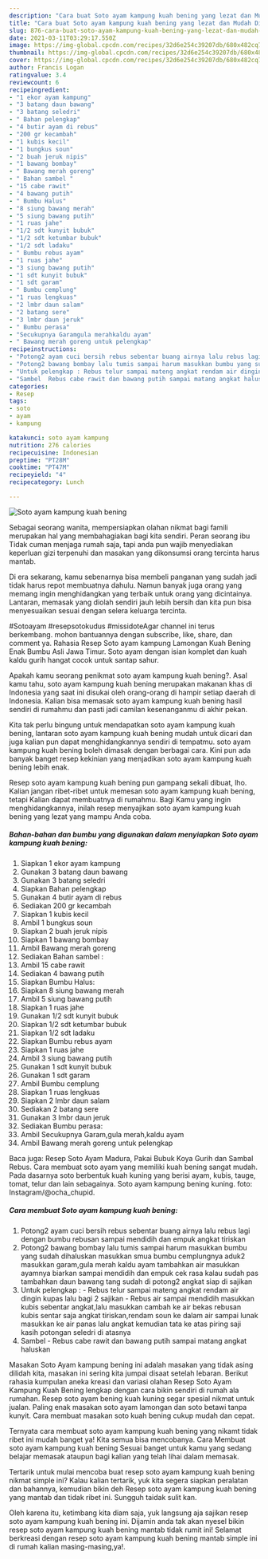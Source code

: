 ```yaml
---
description: "Cara buat Soto ayam kampung kuah bening yang lezat dan Mudah Dibuat"
title: "Cara buat Soto ayam kampung kuah bening yang lezat dan Mudah Dibuat"
slug: 876-cara-buat-soto-ayam-kampung-kuah-bening-yang-lezat-dan-mudah-dibuat
date: 2021-03-11T03:29:17.550Z
image: https://img-global.cpcdn.com/recipes/32d6e254c39207db/680x482cq70/soto-ayam-kampung-kuah-bening-foto-resep-utama.jpg
thumbnail: https://img-global.cpcdn.com/recipes/32d6e254c39207db/680x482cq70/soto-ayam-kampung-kuah-bening-foto-resep-utama.jpg
cover: https://img-global.cpcdn.com/recipes/32d6e254c39207db/680x482cq70/soto-ayam-kampung-kuah-bening-foto-resep-utama.jpg
author: Francis Logan
ratingvalue: 3.4
reviewcount: 6
recipeingredient:
- "1 ekor ayam kampung"
- "3 batang daun bawang"
- "3 batang seledri"
- " Bahan pelengkap"
- "4 butir ayam di rebus"
- "200 gr kecambah"
- "1 kubis kecil"
- "1 bungkus soun"
- "2 buah jeruk nipis"
- "1 bawang bombay"
- " Bawang merah goreng"
- " Bahan sambel "
- "15 cabe rawit"
- "4 bawang putih"
- " Bumbu Halus"
- "8 siung bawang merah"
- "5 siung bawang putih"
- "1 ruas jahe"
- "1/2 sdt kunyit bubuk"
- "1/2 sdt ketumbar bubuk"
- "1/2 sdt ladaku"
- " Bumbu rebus ayam"
- "1 ruas jahe"
- "3 siung bawang putih"
- "1 sdt kunyit bubuk"
- "1 sdt garam"
- " Bumbu cemplung"
- "1 ruas lengkuas"
- "2 lmbr daun salam"
- "2 batang sere"
- "3 lmbr daun jeruk"
- " Bumbu perasa"
- "Secukupnya Garamgula merahkaldu ayam"
- " Bawang merah goreng untuk pelengkap"
recipeinstructions:
- "Potong2 ayam cuci bersih rebus sebentar buang airnya lalu rebus lagi dengan bumbu rebusan sampai mendidih dan empuk angkat tiriskan"
- "Potong2 bawang bombay lalu tumis sampai harum masukkan bumbu yang sudah dihaluskan masukkan smua bumbu cemplungnya aduk2 masukkan garam,gula merah kaldu ayam tambahkan air masukkan ayamnya biarkan sampai mendidih dan empuk cek rasa kalau sudah pas tambahkan daun bawang tang sudah di potong2 angkat siap di sajikan"
- "Untuk pelengkap : Rebus telur sampai mateng angkat rendam air dingin kupas lalu bagi 2 sajikan Rebus air sampai mendidih masukkan kubis sebentar angkat,lalu masukkan cambah ke air bekas rebusan kubis sentar saja angkat tiriskan,rendam soun ke dalam air sampai lunak masukkan ke air panas lalu angkat kemudian tata ke atas piring saji kasih potongan seledri di atasnya"
- "Sambel  Rebus cabe rawit dan bawang putih sampai matang angkat haluskan"
categories:
- Resep
tags:
- soto
- ayam
- kampung

katakunci: soto ayam kampung 
nutrition: 276 calories
recipecuisine: Indonesian
preptime: "PT28M"
cooktime: "PT47M"
recipeyield: "4"
recipecategory: Lunch

---
```



![Soto ayam kampung kuah bening](https://img-global.cpcdn.com/recipes/32d6e254c39207db/680x482cq70/soto-ayam-kampung-kuah-bening-foto-resep-utama.jpg)

Sebagai seorang wanita, mempersiapkan olahan nikmat bagi famili merupakan hal yang membahagiakan bagi kita sendiri. Peran seorang ibu Tidak cuman menjaga rumah saja, tapi anda pun wajib menyediakan keperluan gizi terpenuhi dan masakan yang dikonsumsi orang tercinta harus mantab.

Di era  sekarang, kamu sebenarnya bisa membeli panganan yang sudah jadi tidak harus repot membuatnya dahulu. Namun banyak juga orang yang memang ingin menghidangkan yang terbaik untuk orang yang dicintainya. Lantaran, memasak yang diolah sendiri jauh lebih bersih dan kita pun bisa menyesuaikan sesuai dengan selera keluarga tercinta. 

#Sotoayam #resepsotokudus #missidoteAgar channel ini terus berkembang. mohon bantuannya dengan subscribe, like, share, dan comment ya. Rahasia Resep Soto ayam kampung Lamongan Kuah Bening Enak Bumbu Asli Jawa Timur. Soto ayam dengan isian komplet dan kuah kaldu gurih hangat cocok untuk santap sahur.

Apakah kamu seorang penikmat soto ayam kampung kuah bening?. Asal kamu tahu, soto ayam kampung kuah bening merupakan makanan khas di Indonesia yang saat ini disukai oleh orang-orang di hampir setiap daerah di Indonesia. Kalian bisa memasak soto ayam kampung kuah bening hasil sendiri di rumahmu dan pasti jadi camilan kesenanganmu di akhir pekan.

Kita tak perlu bingung untuk mendapatkan soto ayam kampung kuah bening, lantaran soto ayam kampung kuah bening mudah untuk dicari dan juga kalian pun dapat menghidangkannya sendiri di tempatmu. soto ayam kampung kuah bening boleh dimasak dengan berbagai cara. Kini pun ada banyak banget resep kekinian yang menjadikan soto ayam kampung kuah bening lebih enak.

Resep soto ayam kampung kuah bening pun gampang sekali dibuat, lho. Kalian jangan ribet-ribet untuk memesan soto ayam kampung kuah bening, tetapi Kalian dapat membuatnya di rumahmu. Bagi Kamu yang ingin menghidangkannya, inilah resep menyajikan soto ayam kampung kuah bening yang lezat yang mampu Anda coba.

<!--inarticleads1-->

##### Bahan-bahan dan bumbu yang digunakan dalam menyiapkan Soto ayam kampung kuah bening:

1. Siapkan 1 ekor ayam kampung
1. Gunakan 3 batang daun bawang
1. Gunakan 3 batang seledri
1. Siapkan  Bahan pelengkap
1. Gunakan 4 butir ayam di rebus
1. Sediakan 200 gr kecambah
1. Siapkan 1 kubis kecil
1. Ambil 1 bungkus soun
1. Siapkan 2 buah jeruk nipis
1. Siapkan 1 bawang bombay
1. Ambil  Bawang merah goreng
1. Sediakan  Bahan sambel :
1. Ambil 15 cabe rawit
1. Sediakan 4 bawang putih
1. Siapkan  Bumbu Halus:
1. Siapkan 8 siung bawang merah
1. Ambil 5 siung bawang putih
1. Siapkan 1 ruas jahe
1. Gunakan 1/2 sdt kunyit bubuk
1. Siapkan 1/2 sdt ketumbar bubuk
1. Siapkan 1/2 sdt ladaku
1. Siapkan  Bumbu rebus ayam
1. Siapkan 1 ruas jahe
1. Ambil 3 siung bawang putih
1. Gunakan 1 sdt kunyit bubuk
1. Gunakan 1 sdt garam
1. Ambil  Bumbu cemplung
1. Siapkan 1 ruas lengkuas
1. Siapkan 2 lmbr daun salam
1. Sediakan 2 batang sere
1. Gunakan 3 lmbr daun jeruk
1. Sediakan  Bumbu perasa:
1. Ambil Secukupnya Garam,gula merah,kaldu ayam
1. Ambil  Bawang merah goreng untuk pelengkap


Baca juga: Resep Soto Ayam Madura, Pakai Bubuk Koya Gurih dan Sambal Rebus. Cara membuat soto ayam yang memiliki kuah bening sangat mudah. Pada dasarnya soto berbentuk kuah kuning yang berisi ayam, kubis, tauge, tomat, telur dan lain sebagainya. Soto ayam kampung bening kuning. foto: Instagram/@ocha_chupid. 

<!--inarticleads2-->

##### Cara membuat Soto ayam kampung kuah bening:

1. Potong2 ayam cuci bersih rebus sebentar buang airnya lalu rebus lagi dengan bumbu rebusan sampai mendidih dan empuk angkat tiriskan
1. Potong2 bawang bombay lalu tumis sampai harum masukkan bumbu yang sudah dihaluskan masukkan smua bumbu cemplungnya aduk2 masukkan garam,gula merah kaldu ayam tambahkan air masukkan ayamnya biarkan sampai mendidih dan empuk cek rasa kalau sudah pas tambahkan daun bawang tang sudah di potong2 angkat siap di sajikan
1. Untuk pelengkap : - Rebus telur sampai mateng angkat rendam air dingin kupas lalu bagi 2 sajikan - Rebus air sampai mendidih masukkan kubis sebentar angkat,lalu masukkan cambah ke air bekas rebusan kubis sentar saja angkat tiriskan,rendam soun ke dalam air sampai lunak masukkan ke air panas lalu angkat kemudian tata ke atas piring saji kasih potongan seledri di atasnya
1. Sambel  - Rebus cabe rawit dan bawang putih sampai matang angkat haluskan


Masakan Soto Ayam kampung bening ini adalah masakan yang tidak asing dilidah kita, masakan ini sering kita jumpai disaat setelah lebaran. Berikut rahasia kumpulan aneka kreasi dan variasi olahan Resep Soto Ayam Kampung Kuah Bening lengkap dengan cara bikin sendiri di rumah ala rumahan. Resep soto ayam bening kuah kuning segar spesial nikmat untuk jualan. Paling enak masakan soto ayam lamongan dan soto betawi tanpa kunyit. Cara membuat masakan soto kuah bening cukup mudah dan cepat. 

Ternyata cara membuat soto ayam kampung kuah bening yang nikamt tidak ribet ini mudah banget ya! Kita semua bisa mencobanya. Cara Membuat soto ayam kampung kuah bening Sesuai banget untuk kamu yang sedang belajar memasak ataupun bagi kalian yang telah lihai dalam memasak.

Tertarik untuk mulai mencoba buat resep soto ayam kampung kuah bening nikmat simple ini? Kalau kalian tertarik, yuk kita segera siapkan peralatan dan bahannya, kemudian bikin deh Resep soto ayam kampung kuah bening yang mantab dan tidak ribet ini. Sungguh taidak sulit kan. 

Oleh karena itu, ketimbang kita diam saja, yuk langsung aja sajikan resep soto ayam kampung kuah bening ini. Dijamin anda tak akan nyesel bikin resep soto ayam kampung kuah bening mantab tidak rumit ini! Selamat berkreasi dengan resep soto ayam kampung kuah bening mantab simple ini di rumah kalian masing-masing,ya!.

